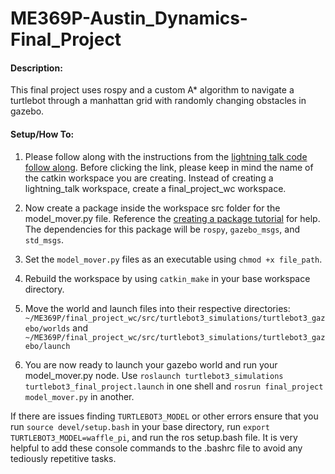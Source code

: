 # ME369P-Austin_Dynamics-Final_Project

#### Description:
This final project uses rospy and a custom A* algorithm to navigate a turtlebot through a manhattan grid with randomly changing obstacles in gazebo. 


####  Setup/How To: 

1. Please follow along with the instructions from the [lightning talk code follow along](https://docs.google.com/document/d/1zF7FCS2k8OG_VFYPCMd8QHJgtybkvfCLmpAyR_oQRPE/edit?usp=sharing). Before clicking the link, please keep in mind the name of the catkin workspace you are creating. Instead of creating a lightning_talk workspace, create a final_project_wc workspace. 

2. Now create a package inside the workspace src folder for the model_mover.py file. Reference the [creating a package tutorial](http://wiki.ros.org/ROS/Tutorials/CreatingPackage) for help. The dependencies for this package will be `rospy`, `gazebo_msgs`, and `std_msgs`.

3. Set the `model_mover.py` files as an executable using `chmod +x file_path`. 

4. Rebuild the workspace by using `catkin_make` in your base workspace directory. 

5. Move the world and launch files into their respective directories: `~/ME369P/final_project_wc/src/turtlebot3_simulations/turtlebot3_gazebo/worlds` and  `~/ME369P/final_project_wc/src/turtlebot3_simulations/turtlebot3_gazebo/launch`

6. You are now ready to launch your gazebo world and run your model_mover.py node. Use `roslaunch turtlebot3_simulations turtlebot3_final_project.launch` in one shell and `rosrun final_project model_mover.py` in another. 

If there are issues finding `TURTLEBOT3_MODEL` or other errors ensure that you run `source devel/setup.bash` in your base directory, run `export TURTLEBOT3_MODEL=waffle_pi`, and run the ros setup.bash file. It is very helpful to add these console commands to the .bashrc file to avoid any tediously repetitive tasks. 
